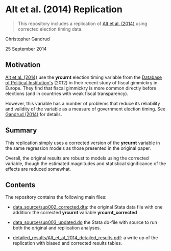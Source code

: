 Alt et al. (2014) Replication
==========================

> This repository includes a replication of [Alt et al. (2014)](http://dx.doi.org/10.1017/S0007123414000064)
using corrected election timing data.

Christopher Gandrud

25 September 2014

## Motivation

[Alt et al. (2014)](http://dx.doi.org/10.1017/S0007123414000064)
use the **yrcurnt** election timing variable from the
[Database of Political Institution's](http://go.worldbank.org/2EAGGLRZ40) (2012)
in their recent study of fiscal gimmickry in Europe. They find that fiscal
gimmickry is more common directly before elections (and in countries with weak fiscal transparency).

However, this variable has a number of problems that reduce its reliability and
validity of the variable as a measure of government election timing. See
[Gandrud (2014)](https://github.com/christophergandrud/yrcurnt_corrected)
for details.

## Summary

This replication simply uses a corrected version of the **yrcurnt** variable in the
same regression models as those presented in the original paper.

Overall, the original results are robust to models using the corrected variable,
though the estimated magnitudes and statistical significance of the effects are
reduced somewhat.

## Contents

The repository contains the following main files:

- [data_source/sup002_corrected.dta](data_source/sup002_corrected.dta): the original
Stata data file with one addition: the corrected **yrcurnt** variable **yrcurnt_corrected**

- [data_source/sup003_updated.do](data_source/sup003_updated.do) the Stata do-file
with source to run both the original and replication analyses.

- [detailed_results/Alt_et_al_2014_detailed_results.pdf](detailed_results/Alt_et_al_2014_detailed_results.Rmd):
a write up of the replication with biased and corrected results tables.
